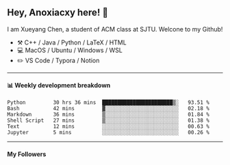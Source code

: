 <!--
**Anoxiacxy/Anoxiacxy** is a ✨ _special_ ✨ repository because its `README.md` (this file) appears on your GitHub profile.

Here are some ideas to get you started:

- 🔭 I’m currently working on ...
- 🌱 I’m currently learning ...
- 👯 I’m looking to collaborate on ...
- 🤔 I’m looking for help with ...
- 💬 Ask me about ...
- 📫 How to reach me: ...
- 😄 Pronouns: ...
- ⚡ Fun fact: ...
-->

## Hey, Anoxiacxy here! :wave:

I am Xueyang Chen, a student of ACM class at SJTU. Welcone to my Github!

-   :hammer_and_pick: C++ / Java / Python / LaTeX / HTML
-   :computer: MacOS / Ubuntu / Windows / WSL
-   :pencil2: VS Code / Typora / Notion



<!--
#### :sparkles: My followers
-->

<!--START_SECTION:top-followers-->
<!--END_SECTION:top-followers-->

---

#### :bar_chart: Weekly development breakdown

<!--START_SECTION:waka-->

```text
Python         30 hrs 36 mins  ███████████████████████▒░   93.51 %
Bash           42 mins         ▓░░░░░░░░░░░░░░░░░░░░░░░░   02.18 %
Markdown       36 mins         ▒░░░░░░░░░░░░░░░░░░░░░░░░   01.84 %
Shell Script   27 mins         ▒░░░░░░░░░░░░░░░░░░░░░░░░   01.38 %
Text           12 mins         ░░░░░░░░░░░░░░░░░░░░░░░░░   00.63 %
Jupyter        5 mins          ░░░░░░░░░░░░░░░░░░░░░░░░░   00.26 %
```

<!--END_SECTION:waka-->

---

#### My Followers
<!--START_SECTION:top-followers-->
<!--END_SECTION:top-followers-->
